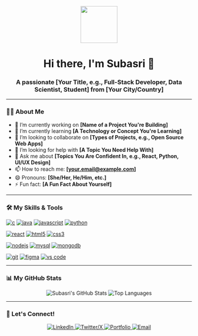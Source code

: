 <div id="header" align="center">
  <img src="https://media.giphy.com/media/M9gbBd9nbDrOTu1Mqx/giphy.gif" width="100"/>
  <h1>
    Hi there, I'm Subasri 👋
  </h1>
  <h3>A passionate [Your Title, e.g., Full-Stack Developer, Data Scientist, Student] from [Your City/Country]</h3>
</div>

---

### 👨‍💻 About Me

- 🔭 I’m currently working on **[Name of a Project You're Building]**
- 🌱 I’m currently learning **[A Technology or Concept You're Learning]**
- 👯 I’m looking to collaborate on **[Types of Projects, e.g., Open Source Web Apps]**
- 🤔 I’m looking for help with **[A Topic You Need Help With]**
- 💬 Ask me about **[Topics You Are Confident In, e.g., React, Python, UI/UX Design]**
- 📫 How to reach me: **[your.email@example.com]**
- 😄 Pronouns: **[She/Her, He/Him, etc.]**
- ⚡ Fun fact: **[A Fun Fact About Yourself]**

---

### 🛠️ My Skills & Tools

<p align="left">
  <a href="https://www.cprogramming.com/" target="_blank" rel="noreferrer"><img src="https://img.shields.io/badge/c-%2300599C.svg?style=for-the-badge&logo=c&logoColor=white" alt="c"/></a>
  <a href="https://www.java.com" target="_blank" rel="noreferrer"><img src="https://img.shields.io/badge/java-%23ED8B00.svg?style=for-the-badge&logo=java&logoColor=white" alt="java"/></a>
  <a href="https://developer.mozilla.org/en-US/docs/Web/JavaScript" target="_blank" rel="noreferrer"><img src="https://img.shields.io/badge/javascript-%23323330.svg?style=for-the-badge&logo=javascript&logoColor=%23F7DF1E" alt="javascript"/></a>
  <a href="https://www.python.org" target="_blank" rel="noreferrer"><img src="https://img.shields.io/badge/python-3776AB?style=for-the-badge&logo=python&logoColor=white" alt="python"/></a>
  
  <a href="https://reactjs.org/" target="_blank" rel="noreferrer"><img src="https://img.shields.io/badge/react-%2320232a.svg?style=for-the-badge&logo=react&logoColor=%2361DAFB" alt="react"/></a>
  <a href="https://www.w3.org/html/" target="_blank" rel="noreferrer"><img src="https://img.shields.io/badge/html5-%23E34F26.svg?style=for-the-badge&logo=html5&logoColor=white" alt="html5"/></a>
  <a href="https://www.w3schools.com/css/" target="_blank" rel="noreferrer"><img src="https://img.shields.io/badge/css3-%231572B6.svg?style=for-the-badge&logo=css3&logoColor=white" alt="css3"/></a>
  
  <a href="https://nodejs.org" target="_blank" rel="noreferrer"><img src="https://img.shields.io/badge/node.js-339933?style=for-the-badge&logo=nodedotjs&logoColor=white" alt="nodejs"/></a>
  <a href="https://www.mysql.com/" target="_blank" rel="noreferrer"><img src="https://img.shields.io/badge/mysql-%2300f.svg?style=for-the-badge&logo=mysql&logoColor=white" alt="mysql"/></a>
  <a href="https://www.mongodb.com/" target="_blank" rel="noreferrer"><img src="https://img.shields.io/badge/MongoDB-%234ea94b.svg?style=for-the-badge&logo=mongodb&logoColor=white" alt="mongodb"/></a>

  <a href="https://git-scm.com/" target="_blank" rel="noreferrer"><img src="https://img.shields.io/badge/git-%23F05033.svg?style=for-the-badge&logo=git&logoColor=white" alt="git"/></a>
  <a href="https://www.figma.com/" target="_blank" rel="noreferrer"><img src="https://img.shields.io/badge/figma-%23F24E1E.svg?style=for-the-badge&logo=figma&logoColor=white" alt="figma"/></a>
  <a href="https://code.visualstudio.com/" target="_blank" rel="noreferrer"><img src="https://img.shields.io/badge/VS%20Code-0078d7.svg?style=for-the-badge&logo=visual-studio-code&logoColor=white" alt="vs code"/></a>
</p>

---

### 📊 My GitHub Stats

<p align="center">
  <img src="https://github-readme-stats.vercel.app/api?username=subasri006&show_icons=true&theme=tokyonight&hide_border=true&count_private=true" alt="Subasri's GitHub Stats" />
  <img src="https://github-readme-stats.vercel.app/api/top-langs/?username=subasri006&layout=compact&theme=tokyonight&hide_border=true" alt="Top Languages" />
</p>

---

### 🤝 Let's Connect!

<p align="center">
  <a href="[YOUR_LINKEDIN_URL]">
    <img src="https://img.shields.io/badge/linkedin-%230077B5.svg?style=for-the-badge&logo=linkedin&logoColor=white" alt="LinkedIn"/>
  </a>
  <a href="[YOUR_TWITTER/X_URL]">
    <img src="https://img.shields.io/badge/X-%23000000.svg?style=for-the-badge&logo=x&logoColor=white" alt="Twitter/X"/>
  </a>
  <a href="[YOUR_PORTFOLIO_URL]">
    <img src="https://img.shields.io/badge/Portfolio-255E63?style=for-the-badge&logo=hyper&logoColor=white" alt="Portfolio"/>
  </a>
  <a href="mailto:[your.email@example.com]">
    <img src="https://img.shields.io/badge/Gmail-D14836?style=for-the-badge&logo=gmail&logoColor=white" alt="Email"/>
  </a>
</p>
